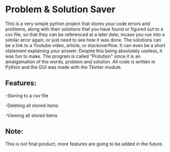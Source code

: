 # Problem & Solution Saver

This is a very simple python project that stores your code errors and problems, along with their solutions that you have found or figured out to a csv file, so that 
they can be referenced at a later date, incase you run into a similar error again, or just need to see how it was done. The solutions can be a link to a Youtube video, 
article, or stackoverflow. It can even be a short statement explaining your answer. Despite this being absolutely useless, it was fun to make. The program is called 
"Prolution" since it is an amalgamation of the words, problem and solution. All code is written in Python and the GUI was made with the Tkinter module. 


## Features:
-Storing to a csv file

-Deleting all stored items

-Viewing all stored items

## Note:

This is not final product, more features are going to be added in the future.


